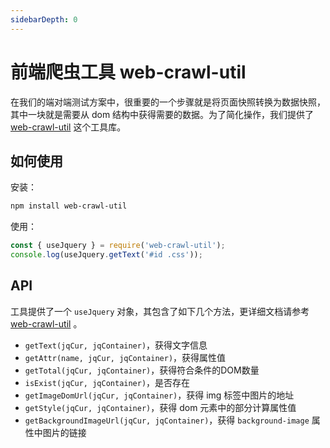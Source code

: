 ```yaml
---
sidebarDepth: 0
---
```

# 前端爬虫工具 web-crawl-util

在我们的端对端测试方案中，很重要的一个步骤就是将页面快照转换为数据快照，其中一块就是需要从 dom 结构中获得需要的数据。为了简化操作，我们提供了 
[web-crawl-util](https://www.npmjs.com/package/web-crawl-util) 这个工具库。

## 如何使用

安装：

```bash
npm install web-crawl-util
```

使用：

```javascript
const { useJquery } = require('web-crawl-util');
console.log(useJquery.getText('#id .css'));
```

## API

工具提供了一个 `useJquery` 对象，其包含了如下几个方法，更详细文档请参考 [web-crawl-util](https://www.npmjs.com/package/web-crawl-util) 。

- `getText(jqCur, jqContainer)`，获得文字信息
- `getAttr(name, jqCur, jqContainer)`，获得属性值
- `getTotal(jqCur, jqContainer)`，获得符合条件的DOM数量
- `isExist(jqCur, jqContainer)`，是否存在
- `getImageDomUrl(jqCur, jqContainer)`，获得 img 标签中图片的地址
- `getStyle(jqCur, jqContainer)`，获得 dom 元素中的部分计算属性值
- `getBackgroundImageUrl(jqCur, jqContainer)`，获得 `background-image` 属性中图片的链接
